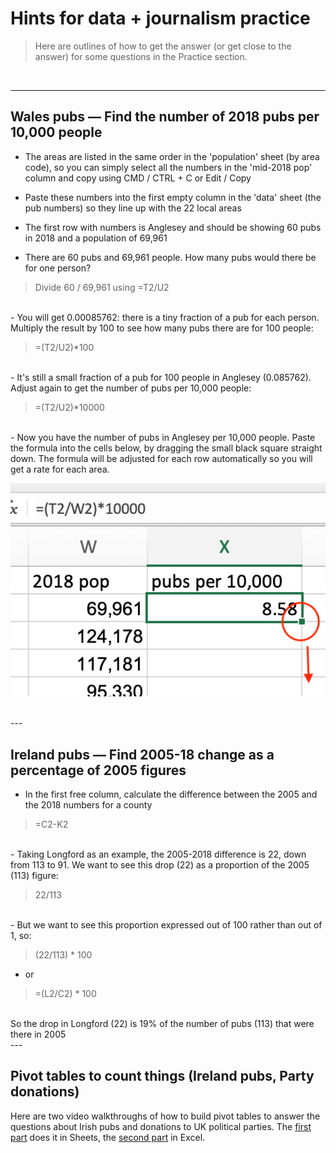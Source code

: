 # Hints for data + journalism practice

> Here are outlines of how to get the answer (or get close to the answer) for some questions in the Practice section.

<br />

---

## Wales pubs — Find the number of 2018 pubs per 10,000 people

- The areas are listed in the same order in the 'population' sheet (by area code), so you can simply select all the numbers in the 'mid-2018 pop' column and copy using CMD / CTRL + C or Edit / Copy

- Paste these numbers into the first empty column in the 'data' sheet (the pub numbers) so they line up with the 22 local areas

- The first row with numbers is Anglesey and should be showing 60 pubs in 2018 and a population of 69,961

- There are 60 pubs and 69,961 people. How many pubs would there be for one person?

> Divide 60 / 69,961 using =T2/U2

<br />
- You will get 0.00085762: there is a tiny fraction of a pub for each person. Multiply the result by 100 to see how many pubs there are for 100 people:

> =(T2/U2)*100

<br />
- It's still a small fraction of a pub for 100 people in Anglesey (0.085762). Adjust again to get the number of pubs per 10,000 people:

> =(T2/U2)*10000

<br />
- Now you have the number of pubs in Anglesey per 10,000 people. Paste the formula into the cells below, by dragging the small black square straight down. The formula will be adjusted for each row automatically so you will get a rate for each area.

![pic zero](/images/questions/sq_corner.png)

<br />
---

## Ireland pubs — Find 2005-18 change as a percentage of 2005 figures

- In the first free column, calculate the difference between the 2005 and the 2018 numbers for a county

> =C2-K2

<br />
- Taking Longford as an example, the 2005-2018 difference is 22, down from 113 to 91. We want to see this drop (22) as a proportion of the 2005 (113) figure:

> 22/113

<br />
- But we want to see this proportion expressed out of 100 rather than out of 1, so:

> (22/113) *  100

- or

> =(L2/C2) * 100

<br />
So the drop in Longford (22) is 19% of the number of pubs (113) that were there in 2005

<br />
---

## Pivot tables to count things (Ireland pubs, Party donations)

Here are two video walkthroughs of how to build pivot tables to answer the questions about Irish pubs and donations to UK political parties. The [first part](https://youtu.be/tHxHwIHfDDw) does it in Sheets, the [second part](https://youtu.be/j9EEkXTSjHw) in Excel.
